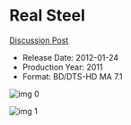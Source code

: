 # Real Steel

[Discussion Post](https://www.avsforum.com/threads/bass-eq-for-filtered-movies.2995212/post-56806234)

* Release Date: 2012-01-24
* Production Year: 2011
* Format: BD/DTS-HD MA 7.1

![img 0](https://i.imgur.com/sUKFXQn.jpg)

![img 1](https://i.imgur.com/mjDjtLa.png)


